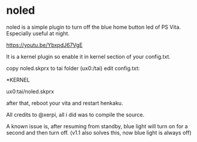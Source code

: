 # noled
noled is a simple plugin to turn off the blue home button led of PS Vita. Especially useful at night.

https://youtu.be/YbxpdJ67VgE

It is a kernel plugin so enable it in kernel section of your config.txt.

copy noled.skprx to tai folder (ux0:/tai)
edit config.txt:

*KERNEL

ux0:tai/noled.skprx

after that, reboot your vita and restart henkaku.

All credits to @xerpi, all i did was to compile the source.

A known issue is, after resuming from standby, blue light will turn on for a second and then turn off. (v1.1 also solves this, now blue light is always off)

